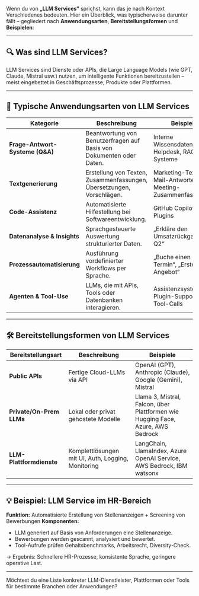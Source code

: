 Wenn du von **„LLM Services“** sprichst, kann das je nach Kontext Verschiedenes bedeuten. Hier ein Überblick, was typischerweise darunter fällt – gegliedert nach **Anwendungsarten**, **Bereitstellungsformen** und **Beispielen**:

---

## 🔍 **Was sind LLM Services?**

LLM Services sind Dienste oder APIs, die Large Language Models (wie GPT, Claude, Mistral usw.) nutzen, um intelligente Funktionen bereitzustellen – meist eingebettet in Geschäftsprozesse, Produkte oder Plattformen.

---

## 🧩 **Typische Anwendungsarten von LLM Services**

| Kategorie                        | Beschreibung                                                          | Beispiele                                                    |
| -------------------------------- | --------------------------------------------------------------------- | ------------------------------------------------------------ |
| **Frage-Antwort-Systeme (Q\&A)** | Beantwortung von Benutzerfragen auf Basis von Dokumenten oder Daten.  | Interne Wissensdatenbanken, Helpdesk, RAG-Systeme            |
| **Textgenerierung**              | Erstellung von Texten, Zusammenfassungen, Übersetzungen, Vorschlägen. | Marketing-Texte, E-Mail-Antworten, Meeting-Zusammenfassungen |
| **Code-Assistenz**               | Automatisierte Hilfestellung bei Softwareentwicklung.                 | GitHub Copilot, IDE-Plugins                                  |
| **Datenanalyse & Insights**      | Sprachgesteuerte Auswertung strukturierter Daten.                     | „Erkläre den Umsatzrückgang in Q2“                           |
| **Prozessautomatisierung**       | Ausführung vordefinierter Workflows per Sprache.                      | „Buche einen Termin“, „Erstelle ein Angebot“                 |
| **Agenten & Tool-Use**           | LLMs, die mit APIs, Tools oder Datenbanken interagieren.              | Assistenzsysteme mit Plugin-Support oder Tool-Calls          |

---

## 🛠️ **Bereitstellungsformen von LLM Services**

| Bereitstellungsart       | Beschreibung                                       | Beispiele                                                                       |
| ------------------------ | -------------------------------------------------- | ------------------------------------------------------------------------------- |
| **Public APIs**          | Fertige Cloud-LLMs via API                         | OpenAI (GPT), Anthropic (Claude), Google (Gemini), Mistral                      |
| **Private/On-Prem LLMs** | Lokal oder privat gehostete Modelle                | Llama 3, Mistral, Falcon, über Plattformen wie Hugging Face, Azure, AWS Bedrock |
| **LLM-Plattformdienste** | Komplettlösungen mit UI, Auth, Logging, Monitoring | LangChain, LlamaIndex, Azure OpenAI Service, AWS Bedrock, IBM watsonx           |

---

## 💡 **Beispiel: LLM Service im HR-Bereich**

**Funktion:** Automatisierte Erstellung von Stellenanzeigen + Screening von Bewerbungen
**Komponenten:**

* LLM generiert auf Basis von Anforderungen eine Stellenanzeige.
* Bewerbungen werden gescannt, analysiert und bewertet.
* Tool-Aufrufe prüfen Gehaltsbenchmarks, Arbeitsrecht, Diversity-Check.

→ Ergebnis: Schnellere HR-Prozesse, konsistente Sprache, geringere operative Last.

---

Möchtest du eine Liste konkreter LLM-Dienstleister, Plattformen oder Tools für bestimmte Branchen oder Anwendungen?
